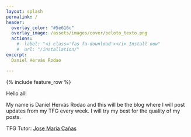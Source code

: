 ```yaml
---
layout: splash
permalink: /
header:
  overlay_color: "#5e616c"
  overlay_image: /assets/images/cover/peloto_texto.png
  actions:
    #- label: "<i class='fas fa-download'></i> Install now"
    #  url: "/installation/"
excerpt: 
  Daniel Hervás Rodao

---
```


{% include feature_row %}

Hello all!

My name is Daniel Hervás Rodao and this will be the blog where I will post updates from my TFG every week.
I will try my best for the quality of my posts.

TFG Tutor: [Jose Maria Cañas](https://gsyc.urjc.es/jmplaza/)

